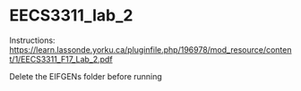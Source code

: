 # EECS3311_lab_2

Instructions: https://learn.lassonde.yorku.ca/pluginfile.php/196978/mod_resource/content/1/EECS3311_F17_Lab_2.pdf

Delete the EIFGENs folder before running
